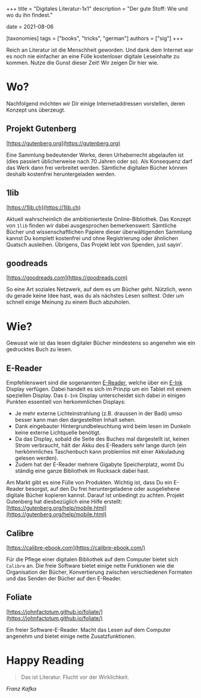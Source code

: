 +++
title = "Digitales Literatur-1x1"
description = "Der gute Stoff: Wie und wo du ihn findest."

date = 2021-08-06

[taxonomies]
tags = ["books", "tricks", "german"]
authors = ["sig"]
+++

Reich an Literatur ist die Menschheit geworden. Und dank dem Internet war es noch nie einfacher an eine Fülle kostenloser digitale Leseinhalte zu kommen. Nutze die Gunst dieser Zeit! Wir zeigen Dir hier wie.

# Wo?
Nachfolgend möchten wir Dir einige Internetaddressen vorstellen, deren Konzept uns überzeugt.

## Projekt Gutenberg
[https://gutenberg.org](https://gutenberg.org)

Eine Sammlung bedeutender Werke, deren Urheberrecht abgelaufen ist (dies passiert üblicherweise nach 70 Jahren oder so). Als Konsequenz darf das Werk dann frei verbreitet werden. Sämtliche digitalen Bücher können deshalb kostenfrei heruntergeladen werden.

## 1lib
[https://1lib.ch](https://1lib.ch)

Aktuell wahrscheinlich die ambitionierteste Online-Bibliothek. Das Konzept von `1lib` finden wir dabei ausgesprochen bemerkenswert: Sämtliche Bücher und wissenschaftlichen Papiere dieser überwältigenden Sammlung kannst Du komplett kostenfrei und ohne Registrierung oder ähnlichen Quatsch ausleihen. Übrigens, Das Projekt lebt von Spenden, just sayin'.

## goodreads
[https://goodreads.com](https://goodreads.com)

So eine Art soziales Netzwerk, auf dem es um Bücher geht. Nützlich, wenn du gerade keine Idee hast, was du als nächstes Lesen solltest. Oder um schnell einige Meinung zu einem Buch abzuholen.

# Wie?
Gewusst wie ist das lesen digitaler Bücher mindestens so angenehm wie ein gedrucktes Buch zu lesen.

## E-Reader
Empfehlenswert sind die sogenannten [E-Reader](https://en.wikipedia.org/wiki/E-reader), welche über ein [E-Ink](https://en.wikipedia.org/wiki/Electronic_paper) Display verfügen. Dabei handelt es sich im Prinzip um ein Tablet mit einem speziellen Display. Das `E-Ink` Display unterscheidet sich dabei in einigen Punkten essentiell von herkommlichen Displays:
- Je mehr externe Lichteinstrahlung (z.B. draussen in der Badi) umso besser kann man den dargestellten Inhalt sehen. 
- Dank eingebauter Hintergrundbeleuchtung wird beim lesen im Dunkeln keine externe Lichtquelle benötigt.
- Da das Display, sobald die Seite des Buches mal dargestellt ist, keinen Strom verbraucht, hält der Akku des E-Readers sehr lange durch (ein herkömmliches Taschenbuch kann problemlos mit einer Akkuladung gelesen werden).
- Zudem hat der E-Reader mehrere Gigabyte Speicherplatz, womit Du ständig eine ganze Bibliothek im Rucksack dabei hast.

Am Markt gibt es eine Fülle von Produkten. Wichtig ist, dass Du ein E-Reader besorgst, auf den Du frei heruntergeladene oder ausgeliehene digitale Bücher kopieren kannst. Darauf ist unbedingt zu achten. Projekt Gutenberg hat diesbezüglich eine Hilfe erstellt: [https://gutenberg.org/help/mobile.html](https://gutenberg.org/help/mobile.html)

## Calibre
[https://calibre-ebook.com](https://calibre-ebook.com/)

Für die Pflege einer digitalen Bibliothek auf dem Computer bietet sich `Calibre` an. Die freie Software bietet einige nette Funktionen wie die Organisation der Bücher, Konvertierung zwischen verschiedenen Formaten und das Senden der Bücher auf den E-Reader.

## Foliate
[https://johnfactotum.github.io/foliate/](https://johnfactotum.github.io/foliate/)

Ein freier Software-E-Reader. Macht das Lesen auf dem Computer angenehm und bietet einige nette Zusatzfunktionen.

# Happy Reading

> Das ist Literatur. Flucht vor der Wirklichkeit.

_Franz Kafka_
